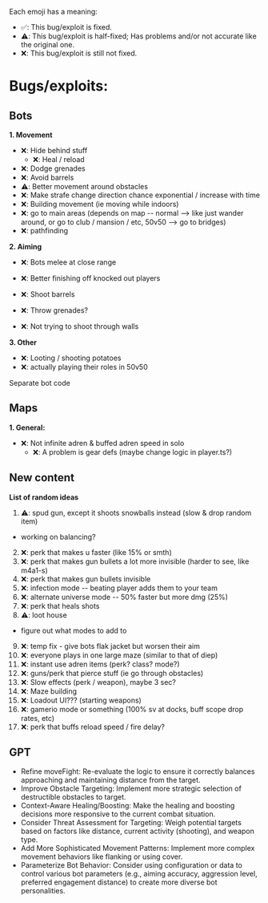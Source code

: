 

Each emoji has a meaning:
- ✅: This bug/exploit is fixed.
- ⚠️: This bug/exploit is half-fixed; Has problems and/or not accurate like the original one.
- ❌: This bug/exploit is still not fixed.

# Bugs/exploits:
## Bots
**1. Movement**
- ❌: Hide behind stuff
  - ❌: Heal / reload
- ❌: Dodge grenades
- ❌: Avoid barrels
- ⚠️: Better movement around obstacles
- ❌: Make strafe change direction chance exponential / increase with time
- ❌: Building movement (ie moving while indoors)
- ❌: go to main areas (depends on map -- normal --> like just wander around, or go to club / mansion / etc, 50v50 --> go to bridges)
- ❌: pathfinding

**2. Aiming**
- ❌: Bots melee at close range
- ❌: Better finishing off knocked out players
- ❌: Shoot barrels

- ❌: Throw grenades?

- ❌: Not trying to shoot through walls

**3. Other**
- ❌: Looting / shooting potatoes
- ❌: actually playing their roles in 50v50



Separate bot code


## Maps
**1. General:**
- ❌: Not infinite adren & buffed adren speed in solo
  - ❌: A problem is gear defs (maybe change logic in player.ts?)


## New content
**List of random ideas**
1) ⚠️: spud gun, except it shoots snowballs instead (slow & drop random item)
  - working on balancing?
2) ❌: perk that makes u faster (like 15% or smth)
3) ❌: perk that makes gun bullets a lot more invisible (harder to see, like m4a1-s)
4) ❌: perk that makes gun bullets invisible
5) ❌: infection mode -- beating player adds them to your team
6) ❌: alternate universe mode -- 50% faster but more dmg (25%) 
7) ❌: perk that heals shots
8) ⚠️: loot house
  - figure out what modes to add to
9) ❌: temp fix - give bots flak jacket but worsen their aim
10) ❌: everyone plays in one large maze (similar to that of diep)
11) ❌: instant use adren items (perk? class? mode?)
12) ❌: guns/perk that pierce stuff (ie go through obstacles)
13) ❌: Slow effects (perk / weapon), maybe 3 sec?
14) ❌: Maze building
15) ❌: Loadout UI??? (starting weapons)
16) ❌: gamerio mode or something (100% sv at docks, buff scope drop rates, etc)
17) ❌: perk that buffs reload speed / fire delay?


## GPT
- Refine moveFight: Re-evaluate the logic to ensure it correctly balances approaching and maintaining distance from the target.
- Improve Obstacle Targeting: Implement more strategic selection of destructible obstacles to target.
- Context-Aware Healing/Boosting: Make the healing and boosting decisions more responsive to the current combat situation.
- Consider Threat Assessment for Targeting: Weigh potential targets based on factors like distance, current activity (shooting), and weapon type.
- Add More Sophisticated Movement Patterns: Implement more complex movement behaviors like flanking or using cover.
- Parameterize Bot Behavior: Consider using configuration or data to control various bot parameters (e.g., aiming accuracy, aggression level, preferred engagement distance) to create more diverse bot personalities.
